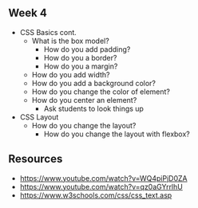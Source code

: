 ## Week 4

- CSS Basics cont.
  - What is the box model?
    - How do you add padding?
    - How do you a border?
    - How do you a margin?
  - How do you add width?
  - How do you add a background color?
  - How do you change the color of element?
  - How do you center an element?
    - Ask students to look things up
- CSS Layout
  - How do you change the layout?
    - How do you change the layout with flexbox?

## Resources

- https://www.youtube.com/watch?v=WQ4piPjD0ZA
- https://www.youtube.com/watch?v=qz0aGYrrlhU
- https://www.w3schools.com/css/css_text.asp
